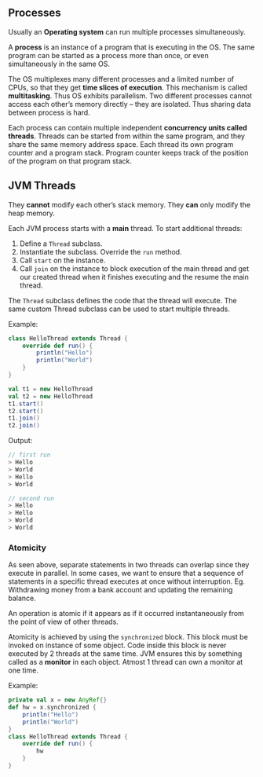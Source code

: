 ## Processes

Usually an **Operating system** can run multiple processes simultaneously. 

A **process** is an instance of a program that is executing in the OS. The same program can be started as a process more than once, or even simultaneously in the same OS.

The OS multiplexes many different processes and a limited number of CPUs, so that they get **time slices of execution**. This mechanism is called **multitasking**. Thus OS exhibits parallelism. Two different processes cannot access each other’s memory directly – they are isolated. Thus sharing data between process is hard.

Each process can contain multiple independent **concurrency units called threads**. Threads can be started from within the same program, and they share the same memory address space. Each thread its own program counter and a program stack. Program counter keeps track of the position of the program on that program stack.

## JVM Threads

They **cannot** modify each other’s stack memory. They **can** only modify the heap memory.

Each JVM process starts with a **main** thread. To start additional threads:

1. Define a `Thread` subclass.
2. Instantiate the subclass. Override the `run` method.
3. Call `start` on the instance.
4. Call `join` on the instance to block execution of the main thread and get our created thread when it finishes executing and the resume the main thread.

The `Thread` subclass defines the code that the thread will execute. The same custom Thread subclass can be used to start multiple threads.

Example: 

```scala
class HelloThread extends Thread {
    override def run() {
        println("Hello")
        println("World")
    }
}

val t1 = new HelloThread
val t2 = new HelloThread
t1.start()
t2.start()
t1.join()
t2.join()
```

Output:
```scala
// first run
> Hello
> World
> Hello
> World

// second run
> Hello
> Hello
> World
> World
```

### Atomicity

As seen above, separate statements in two threads can overlap since they execute in parallel. In some cases, we want to ensure that a sequence of statements in a specific thread executes at once without interruption. Eg. Withdrawing money from a bank account and updating the remaining balance.

An operation is atomic if it appears as if it occurred instantaneously from the point of view of other threads.

Atomicity is achieved by using the `synchronized` block. This block must be invoked on instance of some object. Code inside this block is never executed by 2 threads at the same time. JVM ensures this by something called as a **monitor** in each object. Atmost 1 thread can own a monitor at one time.

Example: 
```scala
private val x = new AnyRef{}
def hw = x.synchronized {
    println("Hello")
    println("World")
}
class HelloThread extends Thread {
    override def run() {
        hw
    }
}
```
